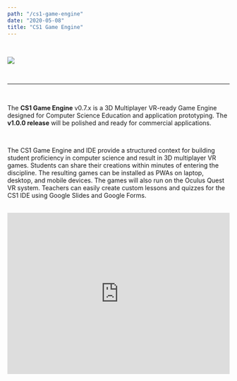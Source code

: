 ```yaml
---
path: "/cs1-game-engine"
date: "2020-05-08"
title: "CS1 Game Engine"
---
```

<br>

![](https://cdn.glitch.com/53f6eb06-66f0-4243-b635-db0bfec50c28%2FCS1_logo_64.png?v=1588982390615)

<br>

___  

<br>

The **CS1 Game Engine** v0.7.x is a 3D Multiplayer VR-ready Game Engine designed for Computer Science Education and application prototyping. The **v1.0.0 release** will be polished and ready for commercial applications.

<br/>

The CS1 Game Engine and IDE provide a structured context for building student proficiency in computer science and result in 3D multiplayer VR games. Students can share their creations within minutes of entering the discipline. The resulting games can be installed as PWAs on laptop, desktop, and mobile devices. The games will also run on the Oculus Quest VR system. Teachers can easily create custom lessons and quizzes for the CS1 IDE using Google Slides and Google Forms.

<br>

<iframe width="100%" height= "365px" src="https://www.youtube.com/embed/lKYQ1o2Uc_0" frameborder="0" allow="accelerometer; autoplay; encrypted-media; gyroscope; picture-in-picture" allowfullscreen></iframe>
